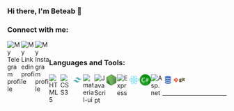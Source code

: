 ### Hi there, I'm Beteab 👋

### Connect with me:

<a href="https://t.me/Beteab_A">
  <img width="32" align="left"
     alt="My Telegram profile"
     src="https://cdn.jsdelivr.net/npm/simple-icons@v3/icons/telegram.svg">
</a>

<a href="https://www.linkedin.com/in/beteab-admassu-469436258/">
  <img width="32" align="left"
     alt="My Linkedin profile"
     src="https://cdn.jsdelivr.net/npm/simple-icons@v3/icons/linkedin.svg">
</a>

<a href="https://www.instagram.com/_beteab_/">
  <img width="32" align="left"
     alt="My Instagram profile"
     src="https://cdn.jsdelivr.net/npm/simple-icons@v3/icons/instagram.svg">
</a>

<br />

### Languages and Tools:


<img align="left" alt="HTML5" width="26px" src="https://github.com/tomchen/stack-icons/blob/master/logos/html-5.svg" />

<img align="left" alt="CSS3" width="26px" src="https://github.com/tomchen/stack-icons/blob/master/logos/css-3.svg" />

<img align="left" alt="tailwind" width="26px" src="https://raw.githubusercontent.com/github/explore/80688e429a7d4ef2fca1e82350fe8e3517d3494d/topics/tailwind/tailwind.png" />

<img align="left" alt="material-ui" width="26px" src="https://github.com/tomchen/stack-icons/blob/master/logos/material-ui.svg" />


<img align="left" alt="JavaScript" width="26px" src="https://github.com/tomchen/stack-icons/blob/master/logos/javascript.svg" />

<img align="left" alt="Node.js" width="26px" src="https://raw.githubusercontent.com/github/explore/80688e429a7d4ef2fca1e82350fe8e3517d3494d/topics/nodejs/nodejs.png" />
<img align="left" alt="Express" width="26px" src="https://github.com/tomchen/stack-icons/blob/master/logos/express.svg" />

<img align="left" alt="React" width="26px" src="https://raw.githubusercontent.com/github/explore/80688e429a7d4ef2fca1e82350fe8e3517d3494d/topics/react/react.png" />
<img align="left" alt="Csharp" width="26px" src="https://raw.githubusercontent.com/github/explore/80688e429a7d4ef2fca1e82350fe8e3517d3494d/topics/csharp/csharp.png" />
<img align="left" alt="Asp.net" width="26px" src="https://github.com/tomchen/stack-icons/blob/master/logos/dotnet.svg" />

<img align="left" alt="SQL" width="26px" src="https://raw.githubusercontent.com/github/explore/80688e429a7d4ef2fca1e82350fe8e3517d3494d/topics/sql/sql.png" />

<img align="left" alt="Git" width="26px" src="https://raw.githubusercontent.com/github/explore/80688e429a7d4ef2fca1e82350fe8e3517d3494d/topics/git/git.png" />


 
<br />
<br />

---


